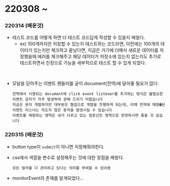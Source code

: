 # 220308 ~


### 220314 (배운것)

- 테스트 코드를 어떻게 하면 더 테스트 코드답게 작성할 수 있을지 배웠다.
    - ex) 100개까지만 저장할 수 있는지 테스트하는 코드라면, 이전에는 100개의 데이터가 있는지만 체크하고 끝났다면, 지금은 거기에 더해서 새로운 데이터를 저장했을때 에러를 체크해주고 해당 데이터가 저장소에 있는지 없는지도 추가로 테스트하면서 진정으로 기능을 세부적으로 테스트 할 수 있게 되었다.

<br>

- 모달을 닫아주는 이벤트 핸들러를 굳이 document(전역)에 달아줄 필요가 없다. 
    ```
    전역에서 사용되는 document에 click event listener를 추가하는 방식은 불필요한 이벤트 감지가 자주 발생하여 권해 드리기 어렵습니다
    지금은 혼자 개발하지만 대부분은 협업으로 개발을 진행하게 되는데, 이때 전역에 매핑�된 이벤트 리스너는 의도치 않은 동작을 발생시킬 수 있습니다
    이벤트를 매핑하는 영역은 내가 다루고 있는 컴포넌트 영역으로 한정하시면 좋을 것 같습니다
    ```



### 220315 (배운것)

- button type이 `submit`이 아니면 지정해줘야한다.
- css에서 색깔을 변수로 설정해주는 것에 대한 장점을 배웠다.
    ```
    모든 컬러를 다 관리하고 있다는 의미를 부여할 수 있어용
    ```

- monitorEvent의 존재를 알게되었다...